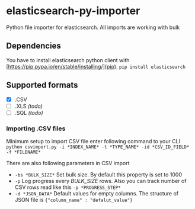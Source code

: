 # elasticsearch-py-importer
Python file importer for elasticsearch. All imports are working with bulk

## Dependencies
You have to install elasticsearch python client with [https://pip.pypa.io/en/stable/installing/](pip).
```pip install elasticsearch```

## Supported formats
- [x] .CSV
- [ ] .XLS *(todo)*
- [ ] .SQL *(todo)*

### Importing .CSV files
Minimum setup to import CSV file enter following command to your CLI
```python csvimport.py -i *INDEX_NAME* -t *TYPE_NAME* -id *CSV_ID_FIELD* -f *FILENAME*```

There are also following parameters in CSV import
* ```-bs *BULK_SIZE*``` Set bulk size. By default this property is set to 1000
* ```-p``` Log progress every *BULK_SIZE* rows. Also you can track number of CSV rows read like this ```-p *PROGRESS_STEP*```
* ```-d *JSON_DATA*``` Default values for empty columns. The structure of JSON file is ```{"column_name" : "defalut_value"}```